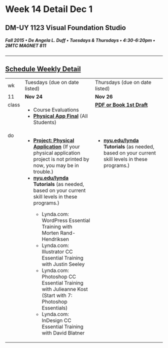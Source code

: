 # Week 14 Detail Dec 1

## DM-UY 1123 Visual Foundation Studio
##### Fall 2015 • De Angela L. Duff • Tuesdays & Thursdays • 4:30-6:20pm • 2MTC MAGNET 811 
---

## [Schedule Weekly Detail](dm1123_schedule_overview.md)

<table>
<tr>
<td>wk</td>
<td>Tuesdays (due on date listed)</td>
<td>Thursdays (due on date listed)</td>
</tr>
<!-- dates -->
<tr>
  <td valign="top">11</td>
  <td valign="top"><strong>Nov 24</strong></td>
  <td valign="top"><strong>Nov 26</strong></td>
</tr>
<!-- class -->
<tr>
  <td valign="top" width="4%">class</td>
  <td valign="top" width="48%"><ul>
  <li>Course Evaluations</li>
  <li><strong><a href="dm1123vfs_projects_pa.md">Physical App Final</a></strong> (All Students)</li>
  </ul>
</td>
  <td valign="top" width="48%"><strong><a href="dm1123_vfs_end_of_semester_deliverables.md">PDF or Book 1st Draft</a></strong>
</td>
</tr>


<!-- do -->
<tr>
  <td valign="top">do</td>
  <td valign="top">
  <ul>
 <li><strong><a href="dm1123vfs_projects_pa.md">Project: Physical Application</a></strong> (If your physical application project is not printed by now, you may be in trouble.)</li>
  <Li><strong><a href="http://nyu.edu/lynda">nyu.edu/lynda</a> Tutorials</strong> (as needed, based on your current skill levels in these programs.)</li>
  <ul>
  <li>Lynda.com: WordPress Essential Training with Morten Rand-Hendriksen</li>
  <li>Lynda.com: Illustrator CC Essential Training with Justin Seeley</li>
  <li>Lynda.com: Photoshop CC Essential Training with Julieanne Kost (Start with 7: Photoshop Essentials)</li>
  <li>Lynda.com: InDesign CC Essential Training with David Blatner</li>
  </ul></ul></td>
  <td valign="top">
  <ul>
 
  <li><strong><a href="http://nyu.edu/lynda">nyu.edu/lynda</a> Tutorials</strong> (as needed, based on your current skill levels in these programs.)</li>
  </ul></td>
</tr>
</table>

